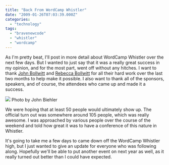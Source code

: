 ```yaml
---
title: "Back From WordCamp Whistler"
date: "2009-01-26T07:03:39.000Z"
categories: 
  - "technology"
tags: 
  - "bravenewcode"
  - "whistler"
  - "wordcamp"
---
```


As I'm pretty beat, I'll post in more detail about WordCamp Whistler over the next few days. But I wanted to just say that it was a really great success in my opinion, and for the most part, went off without any hitches. I want to thank [John Bollwitt](http://www.johnbollwitt.com) and [Rebecca Bollwitt](http://www.miss604.com) for all their hard work over the last two months to help make it possible. I also want to thank all of the sponsors, speakers, and of course, the attendees who came up and made it a success.

![](http://farm4.static.flickr.com/3345/3223317549_38b9ecaa29.jpg?v=1232844778) Photo by John Biehler

We were hoping that at least 50 people would ultimately show up. The official turn out was somewhere around 105 people, which was really awesome. I was approached by various people over the course of the weekend and told how great it was to have a conference of this nature in Whistler.

It's going to take me a few days to came down off the WordCamp Whistler high, but I just wanted to give an update for everyone who was following along. Hopefully we'll be able to put another event on next year as well, as it really turned out better than I could have expected.
